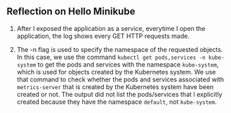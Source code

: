 ## Reflection on Hello Minikube

1. After I exposed the application as a service, everytime I open the application, the log shows every GET HTTP requests made.

2. The -n flag is used to specify the namespace of the requested objects. In this case, we use the command `kubectl get pods,services -n kube-system` to get the pods and services with the namespace `kube-system`, which is used for objects created by the Kubernetes system. We use that command to check whether the pods and services associated with `metrics-server` that is created by the Kubernetes system have been created or not. The output did not list the pods/services that I explicitly created because they have the namespace `default`, not `kube-system`.